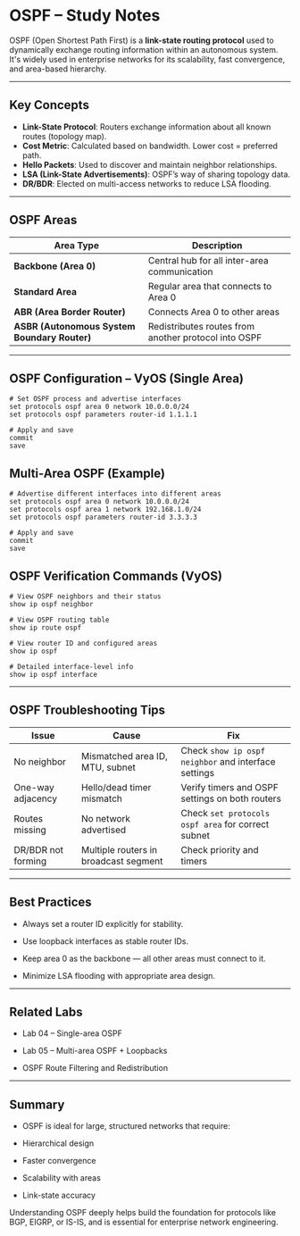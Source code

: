 #  OSPF – Study Notes

OSPF (Open Shortest Path First) is a **link-state routing protocol** used to dynamically exchange routing information within an autonomous system. It's widely used in enterprise networks for its scalability, fast convergence, and area-based hierarchy.

---

##  Key Concepts

- **Link-State Protocol**: Routers exchange information about all known routes (topology map).
- **Cost Metric**: Calculated based on bandwidth. Lower cost = preferred path.
- **Hello Packets**: Used to discover and maintain neighbor relationships.
- **LSA (Link-State Advertisements)**: OSPF’s way of sharing topology data.
- **DR/BDR**: Elected on multi-access networks to reduce LSA flooding.

---

##  OSPF Areas

| Area Type | Description |
|-----------|-------------|
| **Backbone (Area 0)** | Central hub for all inter-area communication |
| **Standard Area** | Regular area that connects to Area 0 |
| **ABR (Area Border Router)** | Connects Area 0 to other areas |
| **ASBR (Autonomous System Boundary Router)** | Redistributes routes from another protocol into OSPF |

---

##  OSPF Configuration – VyOS (Single Area)

```
# Set OSPF process and advertise interfaces
set protocols ospf area 0 network 10.0.0.0/24
set protocols ospf parameters router-id 1.1.1.1

# Apply and save
commit
save
```

##  Multi-Area OSPF (Example)

```
# Advertise different interfaces into different areas
set protocols ospf area 0 network 10.0.0.0/24
set protocols ospf area 1 network 192.168.1.0/24
set protocols ospf parameters router-id 3.3.3.3

# Apply and save
commit
save
```

##  OSPF Verification Commands (VyOS)

```
# View OSPF neighbors and their status
show ip ospf neighbor

# View OSPF routing table
show ip route ospf

# View router ID and configured areas
show ip ospf

# Detailed interface-level info
show ip ospf interface
```

---

##  OSPF Troubleshooting Tips

|  Issue             |  Cause                               |  Fix                                                                  |
|----------------------|----------------------------------------|-------------------------------------------------------------------------|
| No neighbor          | Mismatched area ID, MTU, subnet        | Check `show ip ospf neighbor` and interface settings                    |
| One-way adjacency    | Hello/dead timer mismatch              | Verify timers and OSPF settings on both routers                         |
| Routes missing       | No network advertised                  | Check `set protocols ospf area` for correct subnet                      |
| DR/BDR not forming   | Multiple routers in broadcast segment  | Check priority and timers                                               |

---

##  Best Practices

 - Always set a router ID explicitly for stability.

 - Use loopback interfaces as stable router IDs.

 - Keep area 0 as the backbone — all other areas must connect to it.

 - Minimize LSA flooding with appropriate area design.

---

##  Related Labs

 - Lab 04 – Single-area OSPF

 - Lab 05 – Multi-area OSPF + Loopbacks

 - OSPF Route Filtering and Redistribution

---

##  Summary

 - OSPF is ideal for large, structured networks that require:

 - Hierarchical design

 - Faster convergence

 - Scalability with areas

 - Link-state accuracy

Understanding OSPF deeply helps build the foundation for protocols like BGP, EIGRP, or IS-IS, and is essential for enterprise network engineering.





